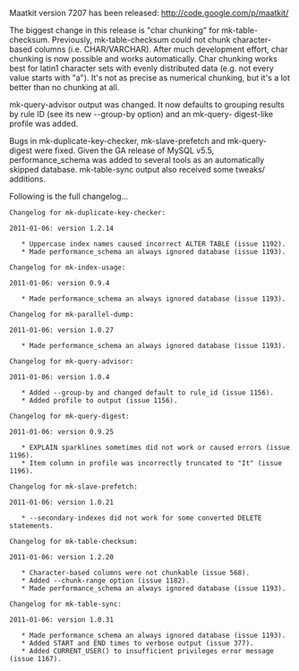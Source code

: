 Maatkit version 7207 has been released: http://code.google.com/p/maatkit/

The biggest change in this release is "char chunking" for mk-table-
checksum.  Previously, mk-table-checksum could not chunk character-
based columns (i.e. CHAR/VARCHAR).  After much development effort,
char chunking is now possible and works automatically.  Char chunking
works best for latin1 character sets with evenly distributed data
(e.g. not every value starts with "a").  It's not as precise as
numerical chunking, but it's a lot better than no chunking at all.

mk-query-advisor output was changed.  It now defaults to grouping
results by rule ID (see its new --group-by option) and an mk-query-
digest-like profile was added.

Bugs in mk-duplicate-key-checker, mk-slave-prefetch and mk-query-
digest were fixed.  Given the GA release of MySQL v5.5,
performance\_schema was added to several tools as an automatically
skipped database.  mk-table-sync output also received some tweaks/
additions.

Following is the full changelog...
```
Changelog for mk-duplicate-key-checker:

2011-01-06: version 1.2.14

   * Uppercase index names caused incorrect ALTER TABLE (issue 1192).
   * Made performance_schema an always ignored database (issue 1193).

Changelog for mk-index-usage:

2011-01-06: version 0.9.4

   * Made performance_schema an always ignored database (issue 1193).

Changelog for mk-parallel-dump:

2011-01-06: version 1.0.27

   * Made performance_schema an always ignored database (issue 1193).

Changelog for mk-query-advisor:

2011-01-06: version 1.0.4

   * Added --group-by and changed default to rule_id (issue 1156).
   * Added profile to output (issue 1156).

Changelog for mk-query-digest:

2011-01-06: version 0.9.25

   * EXPLAIN sparklines sometimes did not work or caused errors (issue 1196).
   * Item column in profile was incorrectly truncated to "It" (issue 1196).

Changelog for mk-slave-prefetch:

2011-01-06: version 1.0.21

   * --secondary-indexes did not work for some converted DELETE statements.

Changelog for mk-table-checksum:

2011-01-06: version 1.2.20

   * Character-based columns were not chunkable (issue 568).
   * Added --chunk-range option (issue 1182).
   * Made performance_schema an always ignored database (issue 1193).

Changelog for mk-table-sync:

2011-01-06: version 1.0.31

   * Made performance_schema an always ignored database (issue 1193).
   * Added START and END times to verbose output (issue 377).
   * Added CURRENT_USER() to insufficient privileges error message (issue 1167). 
```